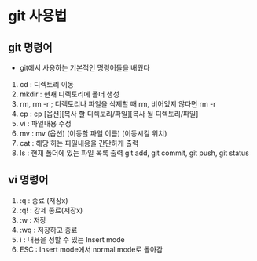 # git 사용법

## git 명령어
- git에서 사용하는 기본적인 명령어들을 배웠다
1. cd : 디렉토리 이동
2. mkdir : 현재 디렉토리에 폴더 생성
3. rm, rm -r ; 디렉토리나 파일을 삭제할 때 rm, 비어있지 않다면 rm -r
4. cp : cp [옵션][복사 할 디렉토리/파일][복사 될 디렉토리/파일]
5. vi : 파일내용 수정
6. mv : mv (옵션) (이동할 파일 이름) (이동시킬 위치)
7. cat : 해당 하는 파일내용을 간단하게 출력
8. ls : 현재 폴더에 있는 파일 목록 출력
git add, git commit, git push, git status 

## vi 명령어
1. :q : 종료 (저장x)
2. :q! : 강제 종료(저장x)
3. :w : 저장
4. :wq : 저장하고 종료
5. i : 내용을 정할 수 있는 Insert mode
6. ESC : Insert mode에서 normal mode로 돌아감
